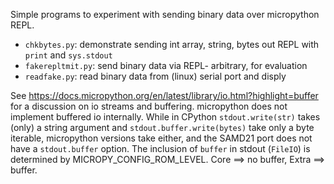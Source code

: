 Simple programs to experiment with sending binary data over micropython REPL.

- `chkbytes.py`: demonstrate sending int array, string, bytes out REPL with `print` and `sys.stdout`
- `fakerepltmit.py`: send binary data via REPL- arbitrary, for evaluation
- `readfake.py`: read binary data from (linux) serial port and disply

See https://docs.micropython.org/en/latest/library/io.html?highlight=buffer for a discussion on io streams and buffering.  micropython does not implement buffered io internally.  While in CPython `stdout.write(str)` takes (only) a string argument and `stdout.buffer.write(bytes)` take only a byte iterable, micropython versions take either, and the SAMD21 port does not have a `stdout.buffer` option.
The inclusion of `buffer` in stdout (`FileIO`) is determined by MICROPY_CONFIG_ROM_LEVEL.  Core ==> no buffer, Extra ==> buffer. 
